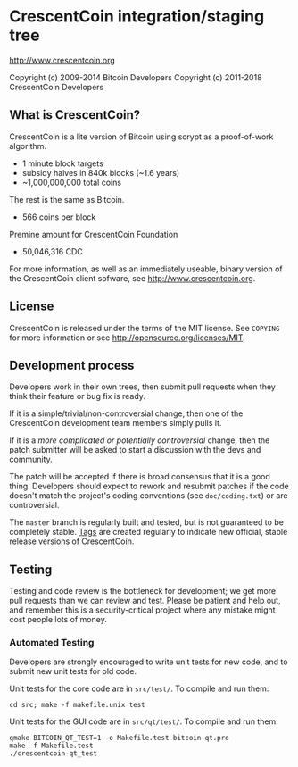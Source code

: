 CrescentCoin integration/staging tree
================================

http://www.crescentcoin.org

Copyright (c) 2009-2014 Bitcoin Developers
Copyright (c) 2011-2018 CrescentCoin Developers

What is CrescentCoin?
----------------

CrescentCoin is a lite version of Bitcoin using scrypt as a proof-of-work algorithm.
 - 1 minute block targets
 - subsidy halves in 840k blocks (~1.6 years)
 - ~1,000,000,000 total coins

The rest is the same as Bitcoin.
 - 566 coins per block

Premine amount for CrescentCoin Foundation
- 50,046,316 CDC

For more information, as well as an immediately useable, binary version of
the CrescentCoin client sofware, see http://www.crescentcoin.org.

License
-------

CrescentCoin is released under the terms of the MIT license. See `COPYING` for more
information or see http://opensource.org/licenses/MIT.

Development process
-------------------

Developers work in their own trees, then submit pull requests when they think
their feature or bug fix is ready.

If it is a simple/trivial/non-controversial change, then one of the CrescentCoin
development team members simply pulls it.

If it is a *more complicated or potentially controversial* change, then the patch
submitter will be asked to start a discussion with the devs and community.

The patch will be accepted if there is broad consensus that it is a good thing.
Developers should expect to rework and resubmit patches if the code doesn't
match the project's coding conventions (see `doc/coding.txt`) or are
controversial.

The `master` branch is regularly built and tested, but is not guaranteed to be
completely stable. [Tags](https://github.com/crescentcoin-project/crescentcoin/tags) are created
regularly to indicate new official, stable release versions of CrescentCoin.

Testing
-------

Testing and code review is the bottleneck for development; we get more pull
requests than we can review and test. Please be patient and help out, and
remember this is a security-critical project where any mistake might cost people
lots of money.

### Automated Testing

Developers are strongly encouraged to write unit tests for new code, and to
submit new unit tests for old code.

Unit tests for the core code are in `src/test/`. To compile and run them:

    cd src; make -f makefile.unix test

Unit tests for the GUI code are in `src/qt/test/`. To compile and run them:

    qmake BITCOIN_QT_TEST=1 -o Makefile.test bitcoin-qt.pro
    make -f Makefile.test
    ./crescentcoin-qt_test

